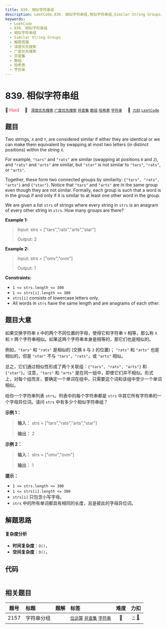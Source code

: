 ```yaml
---
title: 839. 相似字符串组
description: LeetCode,839. 相似字符串组,相似字符串组,Similar String Groups,解题思路,深度优先搜索,广度优先搜索,并查集,数组,哈希表,字符串
keywords:
  - LeetCode
  - 839. 相似字符串组
  - 相似字符串组
  - Similar String Groups
  - 解题思路
  - 深度优先搜索
  - 广度优先搜索
  - 并查集
  - 数组
  - 哈希表
  - 字符串
---
```


# 839. 相似字符串组

🔴 <font color=#ff334b>Hard</font>&emsp; 🔖&ensp; [`深度优先搜索`](/tag/depth-first-search.md) [`广度优先搜索`](/tag/breadth-first-search.md) [`并查集`](/tag/union-find.md) [`数组`](/tag/array.md) [`哈希表`](/tag/hash-table.md) [`字符串`](/tag/string.md)&emsp; 🔗&ensp;[`力扣`](https://leetcode.cn/problems/similar-string-groups) [`LeetCode`](https://leetcode.com/problems/similar-string-groups)

## 题目

Two strings, `X` and `Y`, are considered similar if either they are identical
or we can make them equivalent by swapping at most two letters (in distinct
positions) within the string `X`.

For example, `"tars"` and `"rats"` are similar (swapping at positions `0` and
`2`), and `"rats"` and `"arts"` are similar, but `"star"` is not similar to
`"tars"`, `"rats"`, or `"arts"`.

Together, these form two connected groups by similarity: `{"tars", "rats",
"arts"}` and `{"star"}`.  Notice that `"tars"` and `"arts"` are in the same
group even though they are not similar.  Formally, each group is such that a
word is in the group if and only if it is similar to at least one other word
in the group.

We are given a list `strs` of strings where every string in `strs` is an
anagram of every other string in `strs`. How many groups are there?



**Example 1:**

> Input: strs = ["tars","rats","arts","star"]
> 
> Output: 2

**Example 2:**

> Input: strs = ["omv","ovm"]
> 
> Output: 1

**Constraints:**

  * `1 <= strs.length <= 300`
  * `1 <= strs[i].length <= 300`
  * `strs[i]` consists of lowercase letters only.
  * All words in `strs` have the same length and are anagrams of each other.


## 题目大意

如果交换字符串 `X` 中的两个不同位置的字母，使得它和字符串 `Y` 相等，那么称 `X` 和 `Y`
两个字符串相似。如果这两个字符串本身是相等的，那它们也是相似的。

例如，`"tars"` 和 `"rats"` 是相似的 (交换 `0` 与 `2` 的位置)； `"rats"` 和 `"arts"` 也是相似的，但是
`"star"` 不与 `"tars"`，`"rats"`，或 `"arts"` 相似。

总之，它们通过相似性形成了两个关联组：`{"tars", "rats", "arts"}` 和 `{"star"}`。注意，`"tars"` 和
`"arts"` 是在同一组中，即使它们并不相似。形式上，对每个组而言，要确定一个单词在组中，只需要这个词和该组中至少一个单词相似。

给你一个字符串列表 `strs`。列表中的每个字符串都是 `strs` 中其它所有字符串的一个字母异位词。请问 `strs` 中有多少个相似字符串组？



**示例 1：**

> 
> 
> 
> 
> 
> **输入：** strs = ["tars","rats","arts","star"]
> 
> **输出：** 2
> 
> 

**示例 2：**

> 
> 
> 
> 
> 
> **输入：** strs = ["omv","ovm"]
> 
> **输出：** 1
> 
> 



**提示：**

  * `1 <= strs.length <= 300`
  * `1 <= strs[i].length <= 300`
  * `strs[i]` 只包含小写字母。
  * `strs` 中的所有单词都具有相同的长度，且是彼此的字母异位词。


## 解题思路

#### 复杂度分析

- **时间复杂度**：`O()`，
- **空间复杂度**：`O()`，

## 代码

```javascript

```

## 相关题目

<!-- prettier-ignore -->
| 题号 | 标题 | 题解 | 标签 | 难度 | 力扣 |
| :------: | :------ | :------: | :------ | :------: | :------: |
| 2157 | 字符串分组 |  |  [`位运算`](/tag/bit-manipulation.md) [`并查集`](/tag/union-find.md) [`字符串`](/tag/string.md) | 🔴 | [🀄️](https://leetcode.cn/problems/groups-of-strings) [🔗](https://leetcode.com/problems/groups-of-strings) |